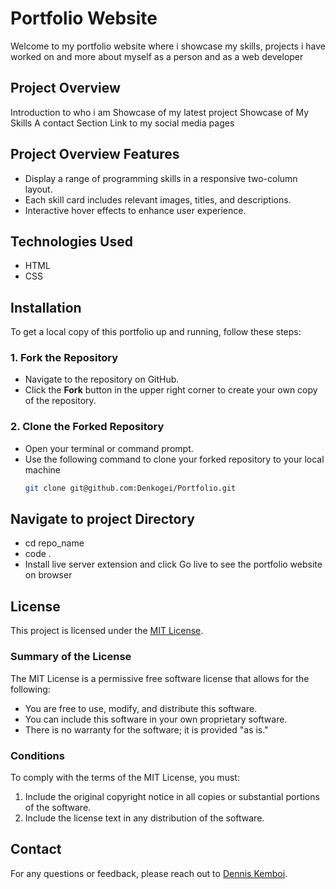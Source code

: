 # Portfolio Website

Welcome to my portfolio website where i showcase my skills, projects i have worked on and more about myself as a person and as a web developer

## Project Overview
Introduction to who i am
Showcase of my latest project
Showcase of My Skills
A contact Section
Link to my social media pages

## Project Overview Features
- Display a range of programming skills in a responsive two-column layout.
- Each skill card includes relevant images, titles, and descriptions.
- Interactive hover effects to enhance user experience.

## Technologies Used
- HTML
- CSS

## Installation

To get a local copy of this portfolio up and running, follow these steps:

### 1. Fork the Repository
- Navigate to the repository on GitHub.
- Click the **Fork** button in the upper right corner to create your own copy of the repository.

### 2. Clone the Forked Repository
- Open your terminal or command prompt.
- Use the following command to clone your forked repository to your local machine 
  ```bash
  git clone git@github.com:Denkogei/Portfolio.git

## Navigate to project Directory
 - cd repo_name
 - code .
 - Install live server extension and click Go live to see the portfolio website on browser

 ## License

This project is licensed under the [MIT License](https://opensource.org/licenses/MIT).

### Summary of the License

The MIT License is a permissive free software license that allows for the following:

- You are free to use, modify, and distribute this software.
- You can include this software in your own proprietary software.
- There is no warranty for the software; it is provided "as is."

### Conditions

To comply with the terms of the MIT License, you must:

1. Include the original copyright notice in all copies or substantial portions of the software.
2. Include the license text in any distribution of the software.


## Contact

For any questions or feedback, please reach out to [Dennis Kemboi](mailto:denkogei11@gmail.com).